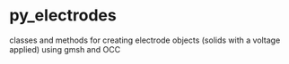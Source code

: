# py_electrodes
classes and methods for creating electrode objects (solids with a voltage applied) using gmsh and OCC
